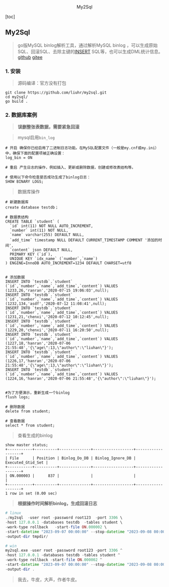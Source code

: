 <center>My2Sql</center>





[toc]







## My2Sql

> go版MySQL binlog解析工具，通过解析MySQL binlog ，可以生成原始SQL、回滚SQL、去除主键的[INSERT](https://so.csdn.net/so/search?q=INSERT&spm=1001.2101.3001.7020) SQL等，也可以生成DML统计信息。 [github](https://github.com/liuhr/my2sql) [gitee](https://gitee.com/mirrors/my2sql)





### 1. 安装

> 源码编译：官方没有打包

```shell
git clone https://github.com/liuhr/my2sql.git
cd my2sql/
go build .
```





### 2. 数据库案例

> **误删整张表数据，需要紧急回滚**

> mysql启用`bin_log`

```shell
# 开启 确保你已经启用了二进制日志功能。在MySQL配置文件（一般是my.cnf或my.ini）中，确保下面的配置项被正确设置：
log_bin = ON

# 重启 产生日志的操作，例如插入、更新或删除数据，创建或修改表结构等。

# 使用以下命令检查是否成功生成了binlog日志：
SHOW BINARY LOGS;
```

> 数据库操作

```shell
# 新建数据库
create database testdb；

# 数据表结构
CREATE TABLE `student` (
  `id` int(11) NOT NULL AUTO_INCREMENT,
  `number` int(11) NOT NULL,
  `name` varchar(255) DEFAULT NULL,
  `add_time` timestamp NULL DEFAULT CURRENT_TIMESTAMP COMMENT '添加的时间',
  `content` json DEFAULT NULL,
  PRIMARY KEY (`id`),
  UNIQUE KEY `idx_name` (`number`,`name`)
) ENGINE=InnoDB AUTO_INCREMENT=1234 DEFAULT CHARSET=utf8


# 添加数据
INSERT INTO `testdb`.`student` (`id`,`number`,`name`,`add_time`,`content`) VALUES (1233,26,'ranran','2020-07-15 19:06:03',null);
INSERT INTO `testdb`.`student` (`id`,`number`,`name`,`add_time`,`content`) VALUES (1232,134,'asdf','2020-07-12 11:08:41',null);
INSERT INTO `testdb`.`student` (`id`,`number`,`name`,`add_time`,`content`) VALUES (1231,21,'chenxi','2020-07-12 10:12:45',null);
INSERT INTO `testdb`.`student` (`id`,`number`,`name`,`add_time`,`content`) VALUES (1229,20,'chenxi','2020-07-11 16:20:50',null);
INSERT INTO `testdb`.`student` (`id`,`number`,`name`,`add_time`,`content`) VALUES (1227,18,'hanran','2020-07-06 21:55:48','{\"age\":13,\"author\":\"liuhan\"}');
INSERT INTO `testdb`.`student` (`id`,`number`,`name`,`add_time`,`content`) VALUES (1226,17,'hanran','2020-07-06 21:55:48','{\"age\":13,\"author\":\"liuhan\"}');
INSERT INTO `testdb`.`student` (`id`,`number`,`name`,`add_time`,`content`) VALUES (1224,16,'hanran','2020-07-06 21:55:48','{\"author\":\"liuhan\"}');


#为了方便演示，重新生成一个binlog
flush logs;

# 删除数据
delete from student;

# 查看数据
select * from student;
```



> 查看生成的binlog

```shell
show master status;
+-----------+----------+--------------+------------------+-------------------+
| File      | Position | Binlog_Do_DB | Binlog_Ignore_DB | Executed_Gtid_Set |
+-----------+----------+--------------+------------------+-------------------+
| ON.000003 |      837 |              |                  |                   |
+-----------+----------+--------------+------------------+-------------------+
1 row in set (0.00 sec)
```



> **根据操作时间解析binlog，生成回滚日志**

```php
# linux
./my2sql  -user root -password root123  -port 3306 \
-host 127.0.0.1 -databases testdb  -tables student \
-work-type rollback   -start-file ON.000002 \
-start-datetime "2023-09-07 00:00:00" --stop-datetime "2023-09-08 00:00:00" \
-output-dir tmpdir/
    
# win
my2sql.exe -user root -password root123 -port 3306 ^
-host 127.0.0.1 -databases testdb -tables student ^
-work-type rollback -start-file ON.000002 ^
-start-datetime "2023-09-07 00:00:00" --stop-datetime "2023-09-08 00:00:00" ^
-output-dir .
```



> 我去，牛皮，大声，作者牛皮。 







